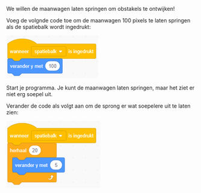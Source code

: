 We willen de maanwagen laten springen om obstakels te ontwijken!

Voeg de volgnde code toe om de maanwagen 100 pixels te laten springen als de spatiebalk wordt ingedrukt:

![](../assets/spring01.png)

Start je programma. Je kunt de maanwagen laten springen, maar het ziet er niet erg soepel uit.

Verander de code als volgt aan om de sprong er wat soepelere uit te laten zien:

![](../assets/spring02.png)